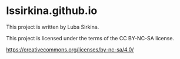 # lssirkina.github.io

This project is written by Luba Sirkina.

This project is licensed under the terms of the CC BY-NC-SA license. 

https://creativecommons.org/licenses/by-nc-sa/4.0/

